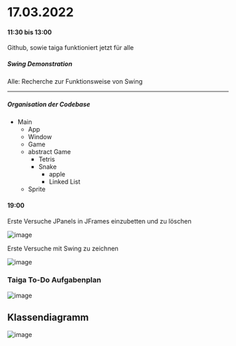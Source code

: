# 17.03.2022
#### 11:30 bis 13:00 
Github, sowie taiga funktioniert jetzt für alle

##### Swing Demonstration

Alle: Recherche zur Funktionsweise von Swing

---
##### Organisation der Codebase 

- Main
  - App
  - Window
  - Game
  - abstract Game
    - Tetris
    - Snake
      - apple
      - Linked List
  - Sprite

#### 19:00
Erste Versuche JPanels in JFrames einzubetten und zu löschen

![image](https://user-images.githubusercontent.com/68354546/158868871-e82da27b-5e2d-42fa-a3a4-b09083efb9af.png)

Erste Versuche mit Swing zu zeichnen

![image](https://user-images.githubusercontent.com/68354546/158868892-1d7f5050-4d5b-4760-98ff-e51b9cff017a.png)

### Taiga To-Do Aufgabenplan
![image](https://user-images.githubusercontent.com/68354546/158880575-805376ad-03a9-46b8-82cd-586f61bcf786.png)

## Klassendiagramm
![image](https://user-images.githubusercontent.com/68354546/158890035-b7365110-fdb2-418b-b695-cff1d6ed4c2a.png)




